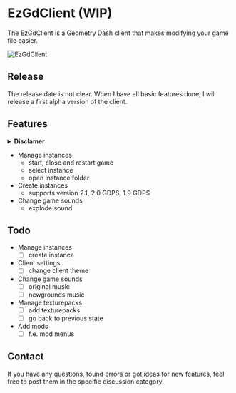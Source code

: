 # EzGdClient (WIP)
The EzGdClient is a Geometry Dash client that makes modifying your game file easier.

![EzGdClient](https://i.imgur.com/nnxHYNu.png "EzGdClient")

## **Release**
The release date is not clear. When I have all basic features done, I will release a first alpha version of the client.

## **Features**
<details>
  <summary><b>Disclamer</b></summary>

  *The EzGdClient is still in development. This means that some features may be added or removed in further development.*
</details>

- Manage instances
    - start, close and restart game
    - select instance
    - open instance folder
- Create instances
    - supports version 2.1, 2.0 GDPS, 1.9 GDPS
- Change game sounds
    - explode sound

## **Todo**
- Manage instances
    - [ ] create instance
- Client settings
    - [ ] change client theme
- Change game sounds
    - [ ] original music
    - [ ] newgrounds music
- Manage texturepacks
    - [ ] add texturepacks
    - [ ] go back to previous state
- Add mods
    - [ ] f.e. mod menus

## **Contact**
If you have any questions, found errors or got ideas for new features, feel free to post them in the specific discussion category.
